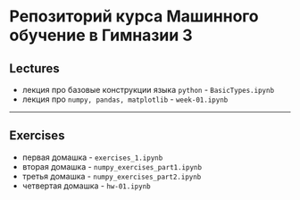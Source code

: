 # Репозиторий курса Машинного обучение в Гимназии 3

## Lectures

- лекция про базовые конструкции языка `python` - `BasicTypes.ipynb`
- лекция про `numpy, pandas, matplotlib` - `week-01.ipynb`

---

## Exercises

- первая домашка - `exercises_1.ipynb`
- вторая домашка - `numpy_exercises_part1.ipynb`
- третья домашка - `numpy_exercises_part2.ipynb`
- четвертая домашка - `hw-01.ipynb`
